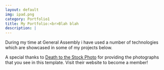 ```yaml
---
layout: default
img: ipad.png
category: Portfolio1
title: My Portfolio:<br>Blah blah
description: |
---
```

  During my time at General Assembly i have used a number of technologies which are showcased in some of my projects below.

  A special thanks to [Death to the Stock Photo](http://join.deathtothestockphoto.com/) for providing the photographs that you see in this template.  Visit their website to become a member!